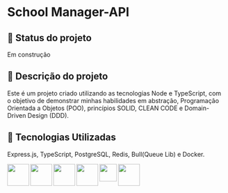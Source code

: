 # School Manager-API

## :dart: Status do projeto
Em construção

## :memo: Descrição do projeto
Este é um projeto criado utilizando as tecnologias Node e TypeScript, com o objetivo de demonstrar minhas habilidades em abstração, Programação Orientada a Objetos (POO), princípios SOLID, CLEAN CODE e Domain-Driven Design (DDD).


## :wrench: Tecnologias Utilizadas

Express.js, TypeScript, PostgreSQL, Redis, Bull(Queue Lib) e Docker.

<img align="left" height="50em" src="https://www.edureka.co/blog/wp-content/uploads/2019/07/express-logo.png" />
<img align="left" height="50em" src="https://cdn.jsdelivr.net/gh/devicons/devicon/icons/typescript/typescript-original.svg" />
<img align="left" height="50em" src="https://cdn.jsdelivr.net/gh/devicons/devicon/icons/postgresql/postgresql-plain-wordmark.svg" />
<img align="left" height="50em" src="https://cdn.jsdelivr.net/gh/devicons/devicon/icons/redis/redis-original-wordmark.svg" />
<img align="left" height="40em" src="https://github.com/DevPhde/SchoolManager-API/assets/113299561/375ca4a3-cfdf-4ef0-b4c4-499a7f2f3ccb"/>
<img align="left" height="50em" src="https://cdn.jsdelivr.net/gh/devicons/devicon/icons/docker/docker-original.svg" />
<br>
<br>

<!-- ## :rocket: Implementação futura
* Sem planos futuros para o mesmo. -->

<!-- ## Como Rodar o Projeto
Observação: Para rodar o projeto é necessário ter o Docker instalado e configurado na máquina.

Observação²: Para que a funcionalidade de envio de emails funcione corretamente, é necessário configurar as variáveis de ambiente `MAILTRAP_USER`,  `MAILTRAP_PASSWORD` e `MAILTRAP_MAIL` no arquivo `docker-compose.yml` com as credenciais da sua conta no Mailtrap. Dessa forma, você poderá visualizar os emails enviados na caixa de entrada da sua conta e testar essa funcionalidade.

```
environment:
      NODE_ENV: development
      JWT_SECRET: chavesecreta
      PORT: 3002
      MAILTRAP_HOST: sandbox.smtp.mailtrap.io
      MAILTRAP_USER: SEU USUÁRIO
      MAILTRAP_PASSWORD: SUA SENHA
      MAILTRAP_MAIL: SEU EMAIL
      REDIS_HOST: redis
      POSTGRES_HOST: db
      POSTGRES_USER: postgres
      POSTGRES_PASSWORD: password
      POSTGRES_DB: postgres
```


Para executar o projeto, siga os passos abaixo:

1. Abra o terminal e navegue até a pasta raiz do projeto.

2. Execute o seguinte comando:
```
docker-compose up
```
Esse comando irá gerar as imagens do Redis e do PostgreSQL e inicializará o servidor na porta 3002.

Observação: É importante lembrar que a primeira execução do comando pode levar alguns minutos, pois o Docker precisa baixar as imagens necessárias para o projeto.

3. Acesse o servidor através do endereço `http://localhost:3002`.

Com esses passos, o projeto deverá estar rodando corretamente na sua máquina.
 -->
